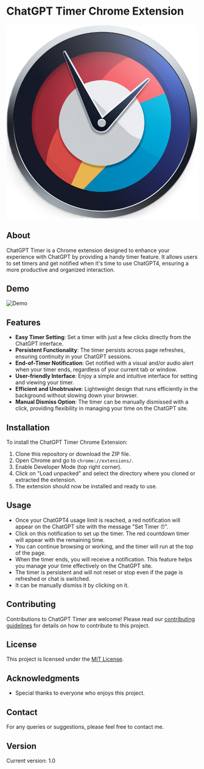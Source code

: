 # ChatGPT Timer Chrome Extension

![ChatGPT Timer Logo](assets/github.png)

## About
ChatGPT Timer is a Chrome extension designed to enhance your experience with ChatGPT by providing a handy timer feature. It allows users to set timers and get notified when it's time to use ChatGPT4, ensuring a more productive and organized interaction.
## Demo
![Demo](assets/gptdemo.gif)

## Features
- **Easy Timer Setting**: Set a timer with just a few clicks directly from the ChatGPT interface.
- **Persistent Functionality**: The timer persists across page refreshes, ensuring continuity in your ChatGPT sessions.
- **End-of-Timer Notification**: Get notified with a visual and/or audio alert when your timer ends, regardless of your current tab or window.
- **User-friendly Interface**: Enjoy a simple and intuitive interface for setting and viewing your timer.
- **Efficient and Unobtrusive**: Lightweight design that runs efficiently in the background without slowing down your browser.
- **Manual Dismiss Option**: The timer can be manually dismissed with a click, providing flexibility in managing your time on the ChatGPT site.

## Installation
To install the ChatGPT Timer Chrome Extension:
1. Clone this repository or download the ZIP file.
2. Open Chrome and go to `chrome://extensions/`.
3. Enable Developer Mode (top right corner).
4. Click on "Load unpacked" and select the directory where you cloned or extracted the extension.
5. The extension should now be installed and ready to use.

## Usage
- Once your ChatGPT4 usage limit is reached, a red notification will appear on the ChatGPT site with the message "Set Timer ⏰".
- Click on this notification to set up the timer. The red countdown timer will appear with the remaining time.
- You can continue browsing or working, and the timer will run at the top of the page.
- When the timer ends, you will receive a notification. This feature helps you manage your time effectively on the ChatGPT site.
- The timer is persistent and will not reset or stop even if the page is refreshed or chat is switched.
- It can be manually dismiss it by clicking on it.


## Contributing
Contributions to ChatGPT Timer are welcome! Please read our [contributing guidelines](CONTRIBUTING.md) for details on how to contribute to this project.

## License
This project is licensed under the [MIT License](LICENSE).

## Acknowledgments
- Special thanks to everyone who enjoys this project.

## Contact
For any queries or suggestions, please feel free to contact me.

## Version
Current version: 1.0
